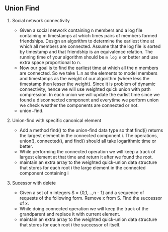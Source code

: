 ## Union Find

1. Social network connectivity
   - Given a social network containing n members and a log file containing m timestamps at which times pairs of members formed friendships. Design an algorithm to determine the earliest time at which all members are connected. Assume that the log file is sorted by timestamp and that friendship is an equivalence relation. The running time of your algorithm should be `m log n` or better and use extra space proportional to n.
   - Now our goal is to find the earliest time at which all the n members are connected. So we take 1..n as the elements to model members and timestamps as the weight of our algorithm (where less the timestamp then lesser the weight). Since it is problem of dynamic connectivity, hence we will use weighted quick union with path compression. In each union we will update the earlist time since we found a disconnected component and everytime we perform union we check weather the components are connected or not.
   - union−find.

2. Union-find with specific canonical element
   - Add a method find() to the union-find data type so that find(i) returns the largest element in the connected component i. The operations, union(), connected(), and find() should all take logarithmic time or better.
   - While performing the connected operation we will keep a track of largest element at that time and return it after we found the root.
   - maintain an extra array to the weighted quick-union data structure that stores for each root i the large element in the connected component containing i

3. Sucessor with delete
   - Given a set of n integers S = {0,1,...,n - 1} and a sequence of requests of the following form. Remove x from S. Find the successor of x.
   - While doing connected operation we will keep the track of the grandparent and replace it with current element.
   - maintain an extra array to the weighted quick-union data structure that stores for each root i the successor of itself.